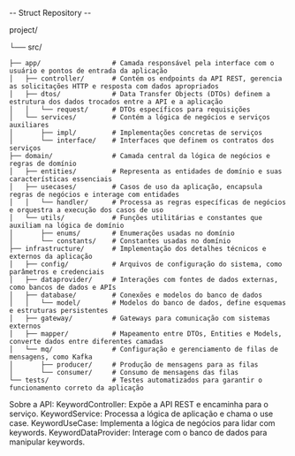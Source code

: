 -- Struct Repository --

project/

└── src/

    ├── app/                  # Camada responsável pela interface com o usuário e pontos de entrada da aplicação
    │   ├── controller/       # Contém os endpoints da API REST, gerencia as solicitações HTTP e resposta com dados apropriados
    │   ├── dtos/             # Data Transfer Objects (DTOs) definem a estrutura dos dados trocados entre a API e a aplicação
    │   │   └── request/      # DTOs específicos para requisições
    │   └── services/         # Contém a lógica de negócios e serviços auxiliares
    │       ├── impl/         # Implementações concretas de serviços
    │       └── interface/    # Interfaces que definem os contratos dos serviços
    ├── domain/               # Camada central da lógica de negócios e regras de domínio
    │   ├── entities/         # Representa as entidades de domínio e suas características essenciais
    │   ├── usecases/         # Casos de uso da aplicação, encapsula regras de negócios e interage com entidades
    │   │   └── handler/      # Processa as regras específicas de negócios e orquestra a execução dos casos de uso
    │   └── utils/            # Funções utilitárias e constantes que auxiliam na lógica de domínio
    │       ├── enums/        # Enumerações usadas no domínio
    │       └── constants/    # Constantes usadas no domínio
    ├── infrastructure/       # Implementação dos detalhes técnicos e externos da aplicação
    │   ├── config/           # Arquivos de configuração do sistema, como parâmetros e credenciais
    │   ├── dataprovider/     # Interações com fontes de dados externas, como bancos de dados e APIs
    │   ├── database/         # Conexões e modelos do banco de dados
    │   │   └── model/        # Modelos do banco de dados, define esquemas e estruturas persistentes
    │   ├── gateway/          # Gateways para comunicação com sistemas externos
    │   ├── mapper/           # Mapeamento entre DTOs, Entities e Models, converte dados entre diferentes camadas
    │   └── mq/               # Configuração e gerenciamento de filas de mensagens, como Kafka
    │       ├── producer/     # Produção de mensagens para as filas
    │       └── consumer/     # Consumo de mensagens das filas
    └── tests/                # Testes automatizados para garantir o funcionamento correto da aplicação

Sobre a API:
    KeywordController: Expõe a API REST e encaminha para o serviço.
    KeywordService: Processa a lógica de aplicação e chama o use case.
    KeywordUseCase: Implementa a lógica de negócios para lidar com keywords.
    KeywordDataProvider: Interage com o banco de dados para manipular keywords.

